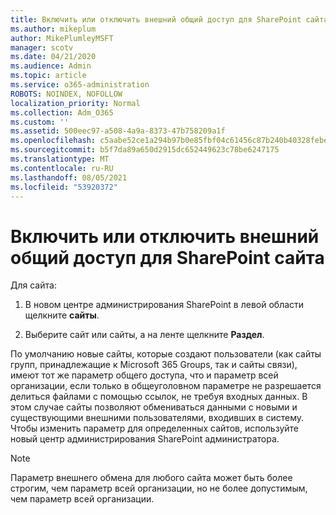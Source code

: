 ```yaml
---
title: Включить или отключить внешний общий доступ для SharePoint сайта
ms.author: mikeplum
author: MikePlumleyMSFT
manager: scotv
ms.date: 04/21/2020
ms.audience: Admin
ms.topic: article
ms.service: o365-administration
ROBOTS: NOINDEX, NOFOLLOW
localization_priority: Normal
ms.collection: Adm_O365
ms.custom: ''
ms.assetid: 500eec97-a508-4a9a-8373-47b758209a1f
ms.openlocfilehash: c5aabe52ce1a294b97b0e85fbf04c61456c87b240b40328febe1634aad1a17c6
ms.sourcegitcommit: b5f7da89a650d2915dc652449623c78be6247175
ms.translationtype: MT
ms.contentlocale: ru-RU
ms.lasthandoff: 08/05/2021
ms.locfileid: "53920372"
---
```

# <a name="turn-external-sharing-on-or-off-for-a-sharepoint-site"></a>Включить или отключить внешний общий доступ для SharePoint сайта

Для сайта:
  
1. В новом центре администрирования SharePoint в левой области щелкните **сайты**.
    
2. Выберите сайт или сайты, а на ленте щелкните **Раздел**.
    
По умолчанию новые сайты, которые создают пользователи (как сайты групп, принадлежащие к Microsoft 365 Groups, так и сайты связи), имеют тот же параметр общего доступа, что и параметр всей организации, если только в общеуголовном параметре не разрешается делиться файлами с помощью ссылок, не требуя входных данных. В этом случае сайты позволяют обмениваться данными с новыми и существующими внешними пользователями, входивших в систему. Чтобы изменить параметр для определенных сайтов, используйте новый центр администрирования SharePoint администратора.
  
> [!NOTE]
> Параметр внешнего обмена для любого сайта может быть более строгим, чем параметр всей организации, но не более допустимым, чем параметр всей организации. 
  

